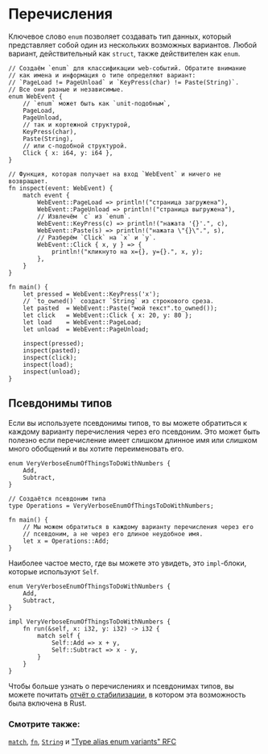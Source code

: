 # Перечисления

Ключевое слово `enum` позволяет создавать тип данных,
который представляет собой один из нескольких возможных вариантов.
Любой вариант, действительный как `struct`, также действителен как `enum`.

```rust,editable
// Создаём `enum` для классификации web-событий. Обратите внимание
// как имена и информация о типе определяют вариант:
// `PageLoad != PageUnload` и `KeyPress(char) != Paste(String)`.
// Все они разные и независимые.
enum WebEvent {
    // `enum` может быть как `unit-подобным`,
    PageLoad,
    PageUnload,
    // так и кортежной структурой,
    KeyPress(char),
    Paste(String),
    // или c-подобной структурой.
    Click { x: i64, y: i64 },
}

// Функция, которая получает на вход `WebEvent` и ничего не возвращает.
fn inspect(event: WebEvent) {
    match event {
        WebEvent::PageLoad => println!("страница загружена"),
        WebEvent::PageUnload => println!("страница выгружена"),
        // Извлечём `c` из `enum`.
        WebEvent::KeyPress(c) => println!("нажата '{}'.", c),
        WebEvent::Paste(s) => println!("нажата \"{}\".", s),
        // Разберём `Click` на `x` и `y`.
        WebEvent::Click { x, y } => {
            println!("кликнуто на x={}, y={}.", x, y);
        },
    }
}

fn main() {
    let pressed = WebEvent::KeyPress('x');
    // `to_owned()` создаст `String` из строкового среза.
    let pasted  = WebEvent::Paste("мой текст".to_owned());
    let click   = WebEvent::Click { x: 20, y: 80 };
    let load    = WebEvent::PageLoad;
    let unload  = WebEvent::PageUnload;

    inspect(pressed);
    inspect(pasted);
    inspect(click);
    inspect(load);
    inspect(unload);
}
```

## Псевдонимы типов

Если вы используете псевдонимы типов, то вы можете обратиться к 
каждому варианту перечисления через его псевдоним. Это может 
быть полезно если перечисление имеет слишком длинное имя или 
слишком много обобщений и вы хотите переименовать его.

```rust,editable
enum VeryVerboseEnumOfThingsToDoWithNumbers {
    Add,
    Subtract,
}

// Создаётся псевдоним типа
type Operations = VeryVerboseEnumOfThingsToDoWithNumbers;

fn main() {
    // Мы можем обратиться в каждому варианту перечисления через его 
    // псевдоним, а не через его длиное неудобное имя.
    let x = Operations::Add;
}
```

Наиболее частое место, где вы можете это увидеть, это `impl`-блоки, которые используют `Self`.

```rust,editable
enum VeryVerboseEnumOfThingsToDoWithNumbers {
    Add,
    Subtract,
}

impl VeryVerboseEnumOfThingsToDoWithNumbers {
    fn run(&self, x: i32, y: i32) -> i32 {
        match self {
            Self::Add => x + y,
            Self::Subtract => x - y,
        }
    }
}
```

Чтобы больше узнать о перечислениях и псевдонимах типов, вы 
можете почитать [отчёт о стабилизации](https://github.com/rust-lang/rust/pull/61682/#issuecomment-502472847), в котором эта 
возможность была включена в Rust.

### Смотрите также:

[`match`](../flow_control/match.md), [`fn`](../fn.md), [`String`](../std/str.md) и ["Type alias enum variants" RFC](https://rust-lang.github.io/rfcs/2338-type-alias-enum-variants.html)
